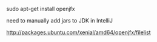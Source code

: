 sudo apt-get install openjfx

need to manually add jars to JDK in IntelliJ

http://packages.ubuntu.com/xenial/amd64/openjfx/filelist
